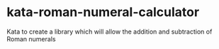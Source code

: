 # kata-roman-numeral-calculator
Kata to create a library which will allow the addition and subtraction of Roman numerals
